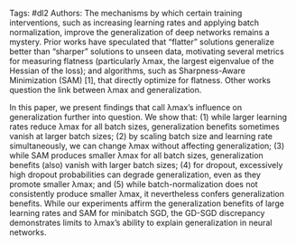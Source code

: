 Tags: #dl2
Authors: 
The mechanisms by which certain training interventions, such as increasing learning rates and applying batch normalization, improve the generalization of deep networks remains a mystery. Prior works have speculated that “flatter” solutions generalize better than “sharper” solutions to unseen data, motivating several metrics for measuring flatness (particularly λmax, the largest eigenvalue of the Hessian of the loss); and algorithms, such as Sharpness-Aware Minimization (SAM) [1], that directly optimize for flatness. Other works question the link between λmax and generalization. 

In this paper, we present findings that call λmax’s influence on generalization further into question. We show that: (1) while larger learning rates reduce λmax for all batch sizes, generalization benefits sometimes vanish at larger batch sizes; (2) by scaling batch size and learning rate simultaneously, we can change λmax without affecting generalization; (3) while SAM produces smaller λmax for all batch sizes, generalization benefits (also) vanish with larger batch sizes; (4) for dropout, excessively high dropout probabilities can degrade generalization, even as they promote smaller λmax; and (5) while batch-normalization does not consistently produce smaller λmax, it nevertheless confers generalization benefits. While our experiments affirm the generalization benefits of large learning rates and SAM for minibatch SGD, the GD-SGD discrepancy demonstrates limits to λmax’s ability to explain generalization in neural networks.